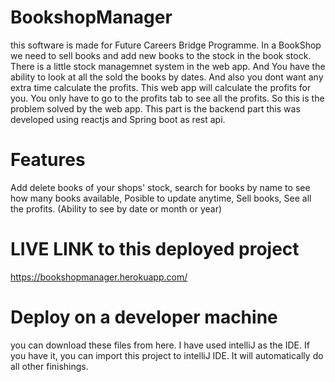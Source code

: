 # BookshopManager
this software is made for Future Careers Bridge Programme. In a BookShop we need to sell books and add new books to the stock in the book stock. There is a little stock managemnet system in the web app. And You have the ability to look at all the sold the books by dates. And also you dont want any extra time calculate the profits. This web app will calculate the profits for you. You only have to go to the profits tab to see all the profits. So this is the problem solved by the web app. This part is the backend part this was developed using reactjs and Spring boot as rest api.

# Features
Add delete books of your shops' stock,
search for books by name to see how many books available,
Posible to update anytime,
Sell books,
See all the profits. (Ability to see by date or month or year)

# LIVE LINK to this deployed project
https://bookshopmanager.herokuapp.com/

# Deploy on a developer machine
you can download these files from here. I have used intelliJ as the IDE. If you have it, you can import this project to intelliJ IDE. It will automatically do all other finishings.
